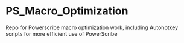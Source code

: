 # PS_Macro_Optimization
Repo for Powerscribe macro optimization work, including Autohotkey scripts for more efficient use of PowerScribe
